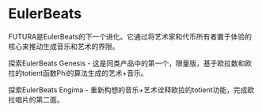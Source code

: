 # EulerBeats

FUTURA是EulerBeats的下一个进化。它通过将艺术家和代币所有者置于体验的核心来推动生成音乐和艺术的界限。

探索EulerBeats Genesis - 这是同类产品中的第一个，限量版，基于欧拉数和欧拉的totient函数Phi的算法生成的艺术+音乐。

探索EulerBeats Engima - 重新构想的音乐+艺术诠释欧拉的totient功能，完成欧拉唱片的第二面。


